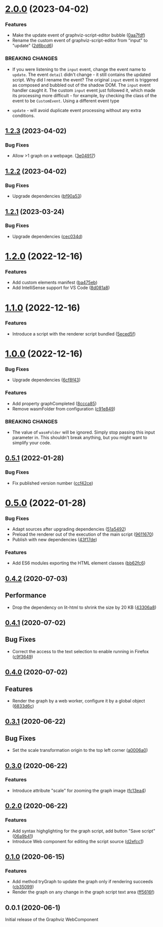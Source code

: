 # [2.0.0](https://github.com/prantlf/graphviz-webcomponent/compare/v1.2.3...v2.0.0) (2023-04-02)


### Features

* Make the update event of graphviz-script-editor bubble ([0aa7fdf](https://github.com/prantlf/graphviz-webcomponent/commit/0aa7fdf3810f507d9a9e04d1cecea2491eb07514))
* Rename the custom event of graphviz-script-editor from "input" to "update" ([2d6bcd6](https://github.com/prantlf/graphviz-webcomponent/commit/2d6bcd6bb6d0ad49da0015cdb9914d822bf5508d))


### BREAKING CHANGES

* If you were listening to the `input` event, change the event name
to `update`. The event `detail` didn't change - it still contains the updated script.
Why did I rename the event? The original `input` event is triggered as composed
and bubbled out of the shadow DOM. The `input` event handler caught it. The custom
`input` event just followed it, which made its processing more difficult - for example,
by checking the class of the event to be `CustomEvent`. Using a different event type
- `update` - will avoid duplicate event processing without any extra conditions.

## [1.2.3](https://github.com/prantlf/graphviz-webcomponent/compare/v1.2.2...v1.2.3) (2023-04-02)


### Bug Fixes

* Allow >1 graph on a webpage. ([3e04917](https://github.com/prantlf/graphviz-webcomponent/commit/3e04917d623854291d47b69fd14261d373d16e49))

## [1.2.2](https://github.com/prantlf/graphviz-webcomponent/compare/v1.2.1...v1.2.2) (2023-04-02)


### Bug Fixes

* Upgrade dependencies ([bf90a53](https://github.com/prantlf/graphviz-webcomponent/commit/bf90a537bf133d9c812991c99f87621de8ac1e5d))

## [1.2.1](https://github.com/prantlf/graphviz-webcomponent/compare/v1.2.0...v1.2.1) (2023-03-24)


### Bug Fixes

* Upgrade dependencies ([cec034d](https://github.com/prantlf/graphviz-webcomponent/commit/cec034ded50a5a44d3c8ffd797682306bca481c7))

# [1.2.0](https://github.com/prantlf/graphviz-webcomponent/compare/v1.1.0...v1.2.0) (2022-12-16)


### Features

* Add custom elements manifest ([ba475eb](https://github.com/prantlf/graphviz-webcomponent/commit/ba475eb26b77091403ed3433c7199402964aa042))
* Add IntelliSense support for VS Code ([8d081a8](https://github.com/prantlf/graphviz-webcomponent/commit/8d081a80e7b5adb9b382264475fec513b5009296))

# [1.1.0](https://github.com/prantlf/graphviz-webcomponent/compare/v1.0.0...v1.1.0) (2022-12-16)


### Features

* Introduce a script with the renderer script bundled ([5eced5f](https://github.com/prantlf/graphviz-webcomponent/commit/5eced5f5b265108fb15c2e59d1611bbfaa04861c))

# [1.0.0](https://github.com/prantlf/graphviz-webcomponent/compare/v0.5.1...v1.0.0) (2022-12-16)


### Bug Fixes

* Upgrade dependencies ([6cf8f43](https://github.com/prantlf/graphviz-webcomponent/commit/6cf8f435c762014237e458a54e9975351de51abe))


### Features

* Add property graphCompleted ([8ccca85](https://github.com/prantlf/graphviz-webcomponent/commit/8ccca8520c423f261fc2b2bb060b8d31e315e4d9))
* Remove wasmFolder from configuration ([c91e849](https://github.com/prantlf/graphviz-webcomponent/commit/c91e849b823193ca9e8374f071c5134b7351c6eb))


### BREAKING CHANGES

* The value of `wasmFolder` will be ignored. Simply stop passing this input parameter in. This shouldn't break anything, but you might want to simplify your code.

## [0.5.1](https://github.com/prantlf/graphviz-webcomponent/compare/v0.5.0...v0.5.1) (2022-01-28)


### Bug Fixes

* Fix published version number ([ccf42ce](https://github.com/prantlf/graphviz-webcomponent/commit/ccf42cea1d75221e2319a530aada53ef13201b50))

# [0.5.0](https://github.com/prantlf/graphviz-webcomponent/compare/v0.4.2...v0.5.0) (2022-01-28)


### Bug Fixes

* Adapt sources after upgrading dependencies ([51a5492](https://github.com/prantlf/graphviz-webcomponent/commit/51a54926bbe431fa8e595366c59a64ee897cc622))
* Preload the renderer out of the execution of the main script ([9611670](https://github.com/prantlf/graphviz-webcomponent/commit/96116707b032ad8b7d4a0132c8580f52ed531b67))
* Publish with new dependencies ([43f17de](https://github.com/prantlf/graphviz-webcomponent/commit/43f17def34f9c594b1575947c89b9e63cf2f9846))


### Features

* Add ES6 modules exporting the HTML element classes ([bb62fc6](https://github.com/prantlf/graphviz-webcomponent/commit/bb62fc6e86c7cdc94d2a22cf96b06cb7e87e7ba8))

## [0.4.2](https://github.com/prantlf/graphviz-webcomponent/compare/v0.4.1...v0.4.2) (2020-07-03)

## Performance

* Drop the dependency on lit-html to shrink the size by 20 KB ([43306a8](https://github.com/prantlf/graphviz-webcomponent/commit/43306a83bb9e1fefa89f1c6631e2a621683d55b9))

## [0.4.1](https://github.com/prantlf/graphviz-webcomponent/compare/v0.4.0...v0.4.1) (2020-07-02)

## Bug Fixes

* Correct the access to the text selection to enable running in Firefox ([c9f3649](https://github.com/prantlf/graphviz-webcomponent/commit/c9f3649e7fd30b59da14ba094cc46a3c01f9c6b1))

## [0.4.0](https://github.com/prantlf/graphviz-webcomponent/compare/v0.3.1...v0.4.0) (2020-07-02)

## Features

* Render the graph by a web worker, configure it by a global object ([6833d6c](https://github.com/prantlf/graphviz-webcomponent/commit/6833d6c66308c44197c19a6bfb6a062dd0f6556d))

## [0.3.1](https://github.com/prantlf/graphviz-webcomponent/compare/v0.3.0...v0.3.1) (2020-06-22)

## Bug Fixes

* Set the scale transformation origin to the top left corner ([a0006a0](https://github.com/prantlf/graphviz-webcomponent/commit/a0006a01e960c380d6e6602c441fce2ccef15e81))

## [0.3.0](https://github.com/prantlf/graphviz-webcomponent/compare/v0.2.0...v0.3.0) (2020-06-22)

### Features

* Introduce attribute "scale" for zooming the graph image ([fc13ea4](https://github.com/prantlf/graphviz-webcomponent/commit/fc13ea40d8ef74aa36b630c0b0bf6a34fa7baed4))

## [0.2.0](https://github.com/prantlf/graphviz-webcomponent/compare/v0.1.0...v0.2.0) (2020-06-22)

### Features

* Add syntax highglighting for the graph script, add button "Save script" ([06a9b41](https://github.com/prantlf/graphviz-webcomponent/commit/06a9b41c368cc9cba5a8f1ed5780f34693ac0993))
* Introduce Web component for editing the script source ([d2efcc1](https://github.com/prantlf/graphviz-webcomponent/commit/d2efcc1f574013ebac9e831a6331f92d503fc312))

## [0.1.0](https://github.com/prantlf/graphviz-webcomponent/compare/v0.0.1...v0.1.0) (2020-06-15)

### Features

* Add method tryGraph to update the graph only if rendering succeeds ([cb35099](https://github.com/prantlf/graphviz-webcomponent/commit/cb35099824ec62512883fcc5f977ab9a5f86bdbc))
* Render the graph on any change in the graph script text area ([ff5616f](https://github.com/prantlf/graphviz-webcomponent/commit/ff5616f9f726cee02c104eec6f1536754457b00c))

## 0.0.1 (2020-06-1)

Initial release of the Graphviz WebComponent
